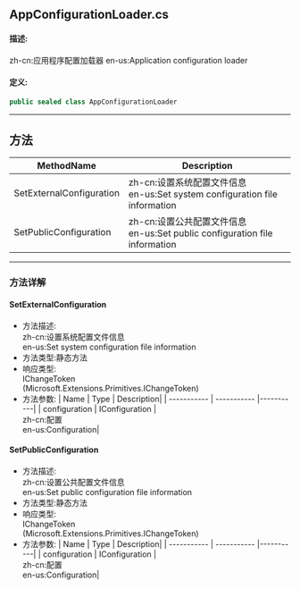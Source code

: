 ## AppConfigurationLoader.cs 


#### 描述:


zh-cn:应用程序配置加载器
en-us:Application configuration loader


#### 定义: 
``` csharp
public sealed class AppConfigurationLoader
```
---
## 方法 
| MethodName      | Description | 
| ----------- | ----------- |
| SetExternalConfiguration | zh-cn:设置系统配置文件信息<br>en-us:Set system configuration file information |
| SetPublicConfiguration | zh-cn:设置公共配置文件信息<br>en-us:Set public configuration file information |
---
### 方法详解 
####  SetExternalConfiguration
* 方法描述:<br> zh-cn:设置系统配置文件信息<br>en-us:Set system configuration file information
* 方法类型:静态方法
* 响应类型:<br> IChangeToken <br> (Microsoft.Extensions.Primitives.IChangeToken)
* 方法参数:
| Name      | Type | Description|
| ----------- | ----------- |-----------|
| configuration | IConfiguration |<br> zh-cn:配置<br>en-us:Configuration|
####  SetPublicConfiguration
* 方法描述:<br> zh-cn:设置公共配置文件信息<br>en-us:Set public configuration file information
* 方法类型:静态方法
* 响应类型:<br> IChangeToken <br> (Microsoft.Extensions.Primitives.IChangeToken)
* 方法参数:
| Name      | Type | Description|
| ----------- | ----------- |-----------|
| configuration | IConfiguration |<br> zh-cn:配置<br>en-us:Configuration|
